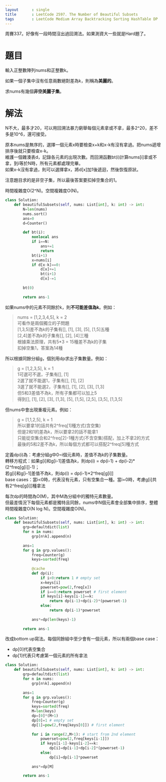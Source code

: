 ```yaml
--- 
layout      : single
title       : LeetCode 2597. The Number of Beautiful Subsets
tags        : LeetCode Medium Array Backtracking Sorting HashTable DP
---
```

周賽337。好像有一段時間沒出過回溯法。如果測資大一些就是Hard題了。  

# 題目
輸入正整數陣列nums和正整數k。  

如果一個子集中沒有任意兩數絕對差為k，則稱為**美麗的**。  

求nums有幾個**非空美麗子集**。  

# 解法
N不大，最多才20，可以用回溯法暴力窮舉每個元素拿或不拿，最多2^20，差不多是10^6，還可接受。  

原本nums是無序的，選擇一個元素x時要檢查x+k和x-k有沒有拿過。把nums遞增排序後就只要檢查x-k。  
維護一個雜湊表d，記錄各元素的出現次數。而回溯函數bt(i)計算nums[i]拿或不拿，到i等於N時，所有元素都處理完畢。  
如果x-k沒有拿過，則可以選擇拿x，將d[x]加1後遞迴，然後恢復原狀。  

注意題目求的是非空子集，所以最後答案要扣掉空集合的1。  

時間複雜度O(2^N)。空間複雜度O(N)。  

```python
class Solution:
    def beautifulSubsets(self, nums: List[int], k: int) -> int:
        N=len(nums)
        nums.sort()
        ans=0
        d=Counter()
        
        def bt(i):
            nonlocal ans
            if i==N:
                ans+=1
                return
            bt(i+1)
            x=nums[i]
            if d[x-k]==0:
                d[x]+=1
                bt(i+1)
                d[x]-=1
        
        bt(0)
        
        return ans-1
```

如果nums中的元素不同餘於k，則**不可能差值為k**。例如：  
> nums = [1,2,3,4,5], k = 2  
> 可看作是兩個獨立的子問題  
> [1,3,5]差不為k的子集有[], [1], [3], [5], [1,5]五種  
> [2,4]差不為k的子集有[], [2], [4]三種  
> 根據乘法原理，共有5\*3 = 15種差不為k的子集  
> 扣掉空集1，答案為14種  

所以根據同餘分組g，個別用dp求出子集數量。例如：  
> g = [1,2,3,5], k = 1  
> 1可選可不選，子集有[], [1]  
> 2選了就不能選1，子集有[], [1], [2]  
> 3選了就不能選2，子集有[], [1], [2], [3], [1,3]  
> 但5和3差值不為k，所有子集都可以加上5  
> 得到[], [1], [2], [3], [1,3], [5], [1,5], [2,5], [3,5], [1,3,5]  

但nums中會出現重複元素。例如：  
> g = [1,1,2,5], k = 1  
> 所以要拿1的話共有2^freq[1]種方式(含空集)  
> 但是2和1的差為k，所以要拿2的話不能拿1  
> 只能從空集合和2^freq[2]-1種方式(不含空集)搭配，加上不拿2的方式  
> 最後的5和2差不為k，所以每個方式都可以搭配2^freq[5]種方式  

定義dp(i)為：考慮分組g中0\~i個元素時，差值不為k的子集數量。  
轉移方程式：如果g[i]和g[i-1]差值為k，則dp(i) = dp(i-1) + dp(i-2)\*(2^freq[g[i]]-1)；  
若g[i]和g[i-1]差值不為k，則dp(i) = dp(i-1)\*2^freq[g[i]]  
base cases：當i<0時，代表沒有元素，只有空集合一種。當i=0時，考慮g[i]共有2^freq[g[i]]種拿法  

每次dp的時間為O(M)，其中M為分組中的獨特元素數量。  
但最差情況下每個元素都是獨特且同餘，nums中N個元素會全部集中排序，整體時間複雜度O(N log N)。空間複雜度O(N)。  

```python
class Solution:
    def beautifulSubsets(self, nums: List[int], k: int) -> int:
        grp=defaultdict(list)
        for n in nums:
            grp[n%k].append(n)
            
        ans=1
        for g in grp.values():
            freq=Counter(g)
            keys=sorted(freq)
            
            @cache
            def dp(i):
                if i<0:return 1 # empty set
                x=keys[i]
                powerset=pow(2,freq[x]) 
                if i==0:return powerset # first element
                if keys[i]-keys[i-1]==k:
                    return dp(i-1)+dp(i-2)*(powerset-1)
                else:
                    return dp(i-1)*powerset
        
            ans*=dp(len(keys)-1)
            
        return ans-1
```

改成bottom up寫法。每個同餘組中至少會有一個元素，所以有兩個base case：
- dp[0]代表空集合  
- dp[1]代表只考慮第一個元素的所有拿法  

```python
class Solution:
    def beautifulSubsets(self, nums: List[int], k: int) -> int:
        grp=defaultdict(list)
        for n in nums:
            grp[n%k].append(n)
            
        ans=1
        for g in grp.values():
            freq=Counter(g)
            keys=sorted(freq)
            M=len(keys)
            dp=[0]*(M+1)
            dp[0]=1 # empty set
            dp[1]=pow(2,freq[keys[0]]) # first element
            
            for i in range(2,M+1): # start from 2nd element
                powerset=pow(2,freq[keys[i-1]])
                if keys[i-1]-keys[i-2]==k:
                    dp[i]=dp[i-1]+dp[i-2]*(powerset-1)
                else:
                    dp[i]=dp[i-1]*powerset
            
            ans*=dp[M]
            
        return ans-1
```
